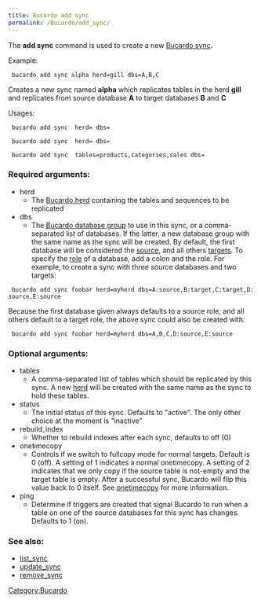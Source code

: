 ```yaml
---
title: Bucardo add sync
permalink: /Bucardo/add_sync/
---
```


The **add sync** command is used to create a new [Bucardo sync](/Bucardo_sync "wikilink").

Example:

` bucardo add sync alpha herd=gill dbs=A,B,C`

Creates a new sync named **alpha** which replicates tables in the herd **gill** and replicates from source database **A** to target databases **B** and **C**

Usages:

` bucardo add sync `<name>` herd=`<herdname>` dbs=`<database group>

` bucardo add sync `<name>` herd=`<herdname>` dbs=`<list of databases>

` bucardo add sync `<name>` tables=products,categories,sales dbs=`<list of databases>

### Required arguments:

-   herd
    -   The [Bucardo herd](/Bucardo_herd "wikilink") containing the tables and sequences to be replicated
-   dbs
    -   The [Bucardo database group](/Bucardo_database_group "wikilink") to use in this sync, or a comma-separated list of databases. If the latter, a new database group with the same name as the sync will be created. By default, the first database will be considered the [source](/source_database "wikilink"), and all others [targets](/target_database "wikilink"). To specify the [role](/database_role "wikilink") of a database, add a colon and the role. For example, to create a sync with three source databases and two targets:

` bucardo add sync foobar herd=myherd dbs=A:source,B:target,C:target,D:source,E:source`

Because the first database given always defaults to a source role, and all others default to a target role, the above sync could also be created with:

` bucardo add sync foobar herd=myherd dbs=A,B,C,D:source,E:source`

### Optional arguments:

-   tables
    -   A comma-separated list of tables which should be replicated by this sync. A new [herd](/Bucardo_herd "wikilink") will be created with the same name as the sync to hold these tables.
-   status
    -   The initial status of this sync. Defaults to "active". The only other choice at the moment is "inactive"
-   rebuild_index
    -   Whether to rebuild indexes after each sync, defaults to off (0)
-   onetimecopy
    -   Controls if we switch to fullcopy mode for normal targets. Default is 0 (off). A setting of 1 indicates a normal onetimecopy. A setting of 2 indicates that we only copy if the source table is not-empty and the target table is empty. After a successful sync, Bucardo will flip this value back to 0 itself. See [onetimecopy](/Bucardo/onetimecopy "wikilink") for more information.
-   ping
    -   Determine if triggers are created that signal Bucardo to run when a table on one of the source databases for this sync has changes. Defaults to 1 (on).

### See also:

-   [list_sync](/Bucardo/list_sync "wikilink")
-   [update_sync](/Bucardo/update_sync "wikilink")
-   [remove_sync](/Bucardo/remove_sync "wikilink")

[Category:Bucardo](/Category:Bucardo "wikilink")